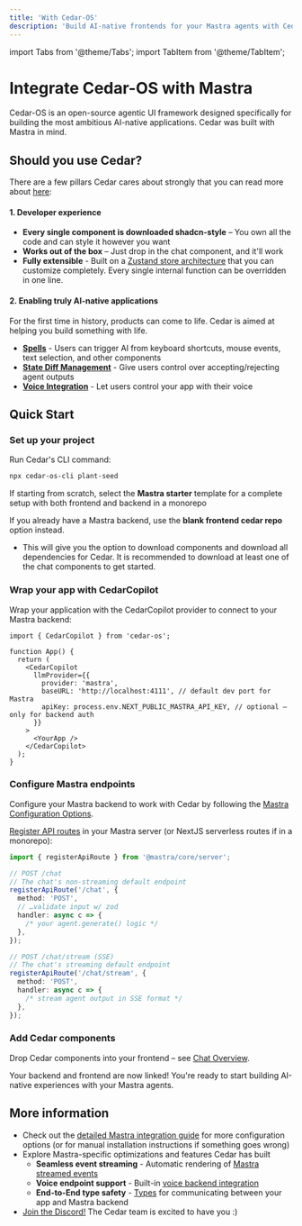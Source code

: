 ```yaml
---
title: 'With Cedar-OS'
description: 'Build AI-native frontends for your Mastra agents with Cedar-OS'
---
```


import Tabs from '@theme/Tabs';
import TabItem from '@theme/TabItem';

# Integrate Cedar-OS with Mastra

Cedar-OS is an open-source agentic UI framework designed specifically for building the most ambitious AI-native applications. Cedar was built with Mastra in mind.

## Should you use Cedar?

There are a few pillars Cedar cares about strongly that you can read more about [here](https://docs.cedarcopilot.com/introduction/philosophy):

#### 1. Developer experience

- **Every single component is downloaded shadcn-style** – You own all the code and can style it however you want
- **Works out of the box** – Just drop in the chat component, and it'll work
- **Fully extensible** - Built on a [Zustand store architecture](https://docs.cedarcopilot.com/introduction/architecture) that you can customize completely. Every single internal function can be overridden in one line.

#### 2. Enabling truly AI-native applications

For the first time in history, products can come to life. Cedar is aimed at helping you build something with life.

- **[Spells](https://docs.cedarcopilot.com/spells/spells#what-are-spells)** - Users can trigger AI from keyboard shortcuts, mouse events, text selection, and other components
- **[State Diff Management](https://docs.cedarcopilot.com/state-diff/using-state-diff)** - Give users control over accepting/rejecting agent outputs
- **[Voice Integration](https://docs.cedarcopilot.com/voice/voice-integration)** - Let users control your app with their voice

## Quick Start

### Set up your project

Run Cedar's CLI command:

```bash
npx cedar-os-cli plant-seed
```

If starting from scratch, select the **Mastra starter** template for a complete setup with both frontend and backend in a monorepo

If you already have a Mastra backend, use the **blank frontend cedar repo** option instead.

- This will give you the option to download components and download all dependencies for Cedar. It is recommended to download at least one of the chat components to get started.

### Wrap your app with CedarCopilot

Wrap your application with the CedarCopilot provider to connect to your Mastra backend:

```tsx
import { CedarCopilot } from 'cedar-os';

function App() {
  return (
    <CedarCopilot
      llmProvider={{
        provider: 'mastra',
        baseURL: 'http://localhost:4111', // default dev port for Mastra
        apiKey: process.env.NEXT_PUBLIC_MASTRA_API_KEY, // optional — only for backend auth
      }}
    >
      <YourApp />
    </CedarCopilot>
  );
}
```

### Configure Mastra endpoints

Configure your Mastra backend to work with Cedar by following the [Mastra Configuration Options](https://docs.cedarcopilot.com/agent-backend-connection/agent-backend-connection#mastra-configuration-options).

[Register API routes](https://mastra.ai/en/examples/deployment/custom-api-route) in your Mastra server (or NextJS serverless routes if in a monorepo):

```ts mastra/src/index.ts
import { registerApiRoute } from '@mastra/core/server';

// POST /chat
// The chat's non-streaming default endpoint
registerApiRoute('/chat', {
  method: 'POST',
  // …validate input w/ zod
  handler: async c => {
    /* your agent.generate() logic */
  },
});

// POST /chat/stream (SSE)
// The chat's streaming default endpoint
registerApiRoute('/chat/stream', {
  method: 'POST',
  handler: async c => {
    /* stream agent output in SSE format */
  },
});
```

### Add Cedar components

Drop Cedar components into your frontend – see [Chat Overview](https://docs.cedarcopilot.com/chat/chat-overview).

Your backend and frontend are now linked! You're ready to start building AI-native experiences with your Mastra agents.

## More information

- Check out the [detailed Mastra integration guide](https://docs.cedarcopilot.com/agent-backend-connection/mastra#extending-mastra) for more configuration options (or for manual installation instructions if something goes wrong)
- Explore Mastra-specific optimizations and features Cedar has built
  - **Seamless event streaming** - Automatic rendering of [Mastra streamed events](https://docs.cedarcopilot.com/chat/custom-message-rendering#mastra-event-renderer)
  - **Voice endpoint support** - Built-in [voice backend integration](https://docs.cedarcopilot.com/voice/agentic-backend#endpoint-configuration)
  - **End-to-End type safety** - [Types](https://docs.cedarcopilot.com/type-safety/typing-agent-requests) for communicating between your app and Mastra backend
- [Join the Discord!](https://discord.gg/4AWawRjNdZ) The Cedar team is excited to have you :)
